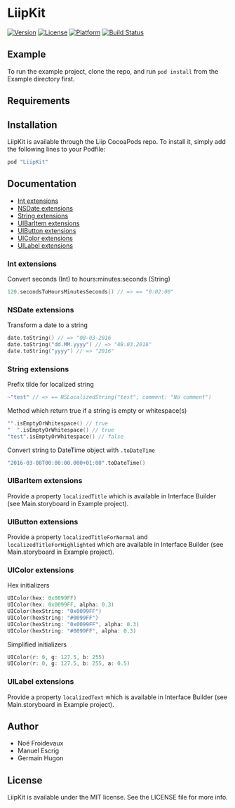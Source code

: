 # LiipKit

[![Version](https://img.shields.io/cocoapods/v/LiipKit.svg?style=flat)](http://cocoapods.org/pods/LiipKit)
[![License](https://img.shields.io/cocoapods/l/LiipKit.svg?style=flat)](http://cocoapods.org/pods/LiipKit)
[![Platform](https://img.shields.io/cocoapods/p/LiipKit.svg?style=flat)](http://cocoapods.org/pods/LiipKit)
[![Build Status](https://travis-ci.org/liip/LiipKit.svg?branch=master)](https://travis-ci.org/liip/LiipKit)

## Example

To run the example project, clone the repo, and run `pod install` from the Example directory first.

## Requirements

## Installation

LiipKit is available through the Liip CocoaPods repo. To install
it, simply add the following lines to your Podfile:

```ruby
pod "LiipKit"
```

## Documentation

* [Int extensions](#int-extensions)
* [NSDate extensions](#nsdate-extensions)
* [String extensions](#string-extensions)
* [UIBarItem extensions](#uibaritem-extensions)
* [UIButton extensions](#uibutton-extensions)
* [UIColor extensions](#uicolor-extensions)
* [UILabel extensions](#uilabel-extensions)

### Int extensions

Convert seconds (Int) to hours:minutes:seconds (String)

```swift
120.secondsToHoursMinutesSeconds() // => == "0:02:00"
```

### NSDate extensions

Transform a date to a string

```swift
date.toString() // => "08-03-2016
date.toString("dd.MM.yyyy") // => "08.03.2016"
date.toString("yyyy") // => "2016"
```

### String extensions

Prefix tilde for localized string

```swift
~"test" // => == NSLocalizedString("test", comment: "No comment")
```

Method which return true if a string is empty or whitespace(s)

```swift
"".isEmptyOrWhitespace() // true
"  ".isEmptyOrWhitespace() // true
"test".isEmptyOrWhitespace() // false
```

Convert string to DateTime object with `.toDateTime`

```swift
"2016-03-08T00:00:00.000+01:00".toDateTime()
```

### UIBarItem extensions

Provide a property `localizedTitle` which is available in Interface Builder (see Main.storyboard in Example project).

### UIButton extensions

Provide a property `localizedTitleForNormal` and `localizedTitleForHighlighted` which are available in Interface Builder (see Main.storyboard in Example project).

### UIColor extensions

Hex initializers

```swift
UIColor(hex: 0x0099FF)
UIColor(hex: 0x0099FF, alpha: 0.3)
UIColor(hexString: "0x0099FF")
UIColor(hexString: "#0099FF")
UIColor(hexString: "0x0099FF", alpha: 0.3)
UIColor(hexString: "#0099FF", alpha: 0.3)
```

Simplified initializers

```swift
UIColor(r: 0, g: 127.5, b: 255)
UIColor(r: 0, g: 127.5, b: 255, a: 0.5)
```

### UILabel extensions

Provide a property `localizedText` which is available in Interface Builder (see Main.storyboard in Example project).

## Author

* Noé Froidevaux
* Manuel Escrig
* Germain Hugon

## License

LiipKit is available under the MIT license. See the LICENSE file for more info.
